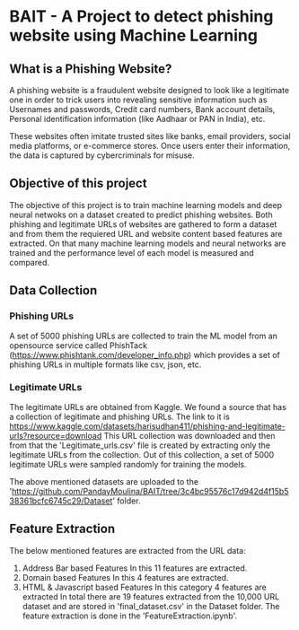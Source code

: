 # BAIT - A Project to detect phishing website using Machine Learning

## What is a Phishing Website?
A phishing website is a fraudulent website designed to look like a legitimate one in order to trick users into revealing sensitive information such as Usernames and passwords, Credit card numbers, Bank account details, Personal identification information (like Aadhaar or PAN in India), etc.

These websites often imitate trusted sites like banks, email providers, social media platforms, or e-commerce stores. Once users enter their information, the data is captured by cybercriminals for misuse.

## Objective of this project
The objective of this project is to train machine learning models and deep neural netwoks on a dataset created to predict phishing websites. Both phishing and legitimate URLs of websites are gathered to form a dataset and from them the requiered URL and website content based features are extracted. On that many machine learning models and neural networks are trained and the performance level of each model is measured and compared.

## Data Collection 
### Phishing URLs
A set of 5000 phishing URLs are collected to train the ML model from an opensource service called PhishTack (https://www.phishtank.com/developer_info.php) which provides a set of phishing URLs in multiple formats like csv, json, etc. 

### Legitimate URLs
The legitimate URLs are obtained from Kaggle. We found a source that has a collection of legitimate and phishing URLs. The link to it is https://www.kaggle.com/datasets/harisudhan411/phishing-and-legitimate-urls?resource=download
This URL collection was downloaded and then from that the 'Legitimate_urls.csv' file is created by extracting only the legitimate URLs from the collection. Out of this collection, a set of 5000 legitimate URLs were sampled randomly for training the models. 

The above mentioned datasets are uploaded to the 'https://github.com/PandayMoulina/BAIT/tree/3c4bc95576c17d942d4f15b538361bcfc6745c29/Dataset' folder.

## Feature Extraction
The below mentioned features are extracted from the URL data:
1. Address Bar based Features
     In this 11 features are extracted.
2. Domain based Features
     In this 4 features are extracted.
3. HTML & Javascript based Features
     In this category 4 features are extracted
In total there are 19 features extracted from the 10,000 URL dataset and are stored in 'final_dataset.csv' in the Dataset folder. 
The feature extraction is done in the 'FeatureExtraction.ipynb'.
